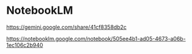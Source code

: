 # NotebookLM

<https://gemini.google.com/share/41cf8358db2c>

<https://notebooklm.google.com/notebook/505ee4b1-ad05-4673-a06b-1ec106c2b940>
